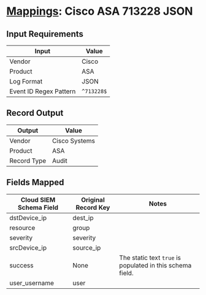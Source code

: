 # [Mappings](README.md): Cisco ASA 713228 JSON

## Input Requirements

|Input|Value|
|-----|-----|
|Vendor|Cisco|
|Product|ASA|
|Log Format|JSON|
|Event ID Regex Pattern|`^713228$`|

## Record Output

|Output|Value|
|------|-----|
|Vendor|Cisco Systems|
|Product|ASA|
|Record Type|Audit|

## Fields Mapped

|Cloud SIEM Schema Field|Original Record Key|Notes|
|-----------------------|-------------------|-----|
|dstDevice_ip|dest_ip||
|resource|group||
|severity|severity||
|srcDevice_ip|source_ip||
|success|None|The static text `true` is populated in this schema field.|
|user_username|user||


